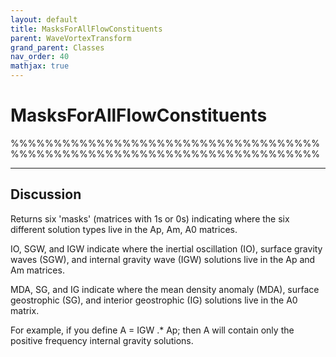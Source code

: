 ```yaml
---
layout: default
title: MasksForAllFlowConstituents
parent: WaveVortexTransform
grand_parent: Classes
nav_order: 40
mathjax: true
---
```


#  MasksForAllFlowConstituents

%%%%%%%%%%%%%%%%%%%%%%%%%%%%%%%%%%%%%%%%%%%%%%%%%%%%%%%%%%%%%%%%%%%%%%%%


---

## Discussion

  Returns six 'masks' (matrices with 1s or 0s) indicating where the six
  different solution types live in the Ap, Am, A0 matrices.
 
  IO, SGW, and IGW indicate where the inertial oscillation (IO), surface
  gravity waves (SGW), and internal gravity wave (IGW) solutions live in
  the Ap and Am matrices.
 
  MDA, SG, and IG indicate where the mean density anomaly (MDA), surface
  geostrophic (SG), and interior geostrophic (IG) solutions live in the A0
  matrix.
  
  For example, if you define A = IGW .* Ap; then A will contain only the
  positive frequency internal gravity solutions.
